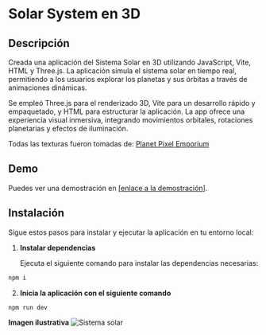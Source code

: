 # Solar System en 3D

## Descripción

Creada una aplicación del Sistema Solar en 3D utilizando JavaScript, Vite, HTML y Three.js. La aplicación simula el sistema solar en tiempo real, permitiendo a los usuarios explorar los planetas y sus órbitas a través de animaciones dinámicas. 

Se empleó Three.js para el renderizado 3D, Vite para un desarrollo rápido y empaquetado, y HTML para estructurar la aplicación. La app ofrece una experiencia visual inmersiva, integrando movimientos orbitales, rotaciones planetarias y efectos de iluminación.

Todas las texturas fueron tomadas de: [Planet Pixel Emporium](https://planetpixelemporium.com/planets.html)

## Demo

Puedes ver una demostración en [[enlace a la demostración](https://drive.google.com/file/d/1XgLFw0tzvK_JQG8JltMOj22CvVDNUlA9/view?usp=sharing)].

## Instalación

Sigue estos pasos para instalar y ejecutar la aplicación en tu entorno local:

1. **Instalar dependencias**

   Ejecuta el siguiente comando para instalar las dependencias necesarias:

```sh
npm i
```

2. **Inicia la aplicación con el siguiente comando**

```sh
npm run dev
```

**Imagen ilustrativa**
<img data-attachment-id="512" data-permalink="https://hage968.com/portfolio/solar-system-gif-project/solar_system/" data-orig-file="https://hage968.com/wp-content/uploads/2020/01/solar_system.gif" data-orig-size="900,455" data-comments-opened="1" data-image-meta="{&quot;aperture&quot;:&quot;0&quot;,&quot;credit&quot;:&quot;&quot;,&quot;camera&quot;:&quot;&quot;,&quot;caption&quot;:&quot;&quot;,&quot;created_timestamp&quot;:&quot;0&quot;,&quot;copyright&quot;:&quot;&quot;,&quot;focal_length&quot;:&quot;0&quot;,&quot;iso&quot;:&quot;0&quot;,&quot;shutter_speed&quot;:&quot;0&quot;,&quot;title&quot;:&quot;&quot;,&quot;orientation&quot;:&quot;0&quot;}" data-image-title="Solar_System" data-image-description="" data-image-caption="" data-medium-file="https://hage968.com/wp-content/uploads/2020/01/solar_system.gif?w=300" data-large-file="https://hage968.com/wp-content/uploads/2020/01/solar_system.gif?w=900" tabindex="0" role="button" class="alignnone size-full wp-image-512" src="https://hage968.com/wp-content/uploads/2020/01/solar_system.gif?w=1100" alt="Sistema solar" srcset="https://hage968.com/wp-content/uploads/2020/01/solar_system.gif 900w, https://hage968.com/wp-content/uploads/2020/01/solar_system.gif?w=150&amp;h=76 150w, https://hage968.com/wp-content/uploads/2020/01/solar_system.gif?w=300&amp;h=152 300w, https://hage968.com/wp-content/uploads/2020/01/solar_system.gif?w=768&amp;h=388 768w" sizes="(max-width: 900px) 100vw, 900px"/>
